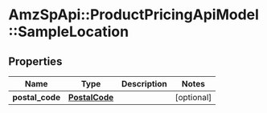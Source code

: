 # AmzSpApi::ProductPricingApiModel::SampleLocation

## Properties
Name | Type | Description | Notes
------------ | ------------- | ------------- | -------------
**postal_code** | [**PostalCode**](PostalCode.md) |  | [optional] 

